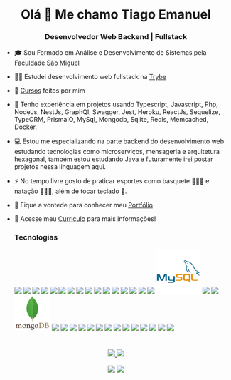 <h1 align="center">Olá 👋 Me chamo Tiago Emanuel</h1>
<h3 align="center">Desenvolvedor Web Backend | Fullstack</h3>

- 🎓 Sou Formado em Análise e Desenvolvimento de Sistemas pela <a href="https://www.unisaomiguel.edu.br/ead/analise-e-desenvolvimento-de-sistemas/">Faculdade São Miguel</a></p> 
- 👨‍💻 Estudei desenvolvimento web fullstack na <a href="https://www.betrybe.com/">Trybe</a></p>
- 📑 <a href="https://v2.credential.net/profile/tiagoemanueldonascimento981866/wallet#gs.belygj">Cursos</a> feitos por mim</p>
- 🔭 Tenho experiência em projetos usando Typescript, Javascript, Php, NodeJs, NestJs, GraphQl, Swagger, Jest, Heroku, ReactJs, Sequelize, TypeORM, PrismaIO, MySql, Mongodb, Sqlite, Redis, Memcached, Docker.
- 💻 Estou me especializando na parte backend do desenvolvimento web estudando tecnologias como microserviços, mensageria e arquitetura hexagonal, também estou estudando Java e futuramente irei postar projetos nessa linguagem aqui.
- ⚡ No tempo livre gosto de praticar esportes como basquete ⛹🏽‍♂️ e natação 🏊🏽‍♂️, além de tocar teclado 🎹.
- 🎯 Fique a vontede para conhecer meu <a href="https://tiago-portifolio.vercel.app" target="_blank">Portfólio</a>.</p>
- 📝 Acesse meu <a href="https://gitconnected.com/tiagoemanuel8/resume" target="_blank">Curriculo</a> para mais informações!



  <h3> Tecnologias </h3>
    <span>
       <img src="https://cdn.jsdelivr.net/gh/devicons/devicon/icons/javascript/javascript-original.svg" width="60" />
       <img src="https://user-images.githubusercontent.com/72472530/148567091-e8c78389-b80d-49de-bec7-ce0f51a7b748.png" width="60"> <!-- Ts -->
       <img src="https://github.com/TiagoEmanuel8/TiagoEmanuel8/assets/72472530/1ecf713b-d878-4900-bab6-90d6146858fb" width="60"> <!-- Python -->
       <img src="https://github.com/TiagoEmanuel8/TiagoEmanuel8/assets/72472530/e08d43e0-6b7e-43e1-b6ff-f1b9ca0de4e4" width="50"> <!-- Java -->
       <img src="https://github.com/TiagoEmanuel8/TiagoEmanuel8/assets/72472530/d547eb04-6101-4486-9599-309b8198aabb" width="50"> <!-- Html -->
       <img src="https://github.com/TiagoEmanuel8/TiagoEmanuel8/assets/72472530/d8a7af7d-9a43-4538-a6d0-00e1fef405ce" width="50"> <!-- Css -->
       <img src="https://github.com/TiagoEmanuel8/TiagoEmanuel8/assets/72472530/a20e3986-3f68-43a2-8120-c47153bd26e9" width="60"> <!-- Node -->
       <img src="https://github.com/TiagoEmanuel8/TiagoEmanuel8/assets/72472530/fc1c2692-cbd6-4865-a2ce-af6ac274d9dd" width="150"> <!-- React -->
       <img src="https://github.com/TiagoEmanuel8/TiagoEmanuel8/assets/72472530/b5197a25-dc9f-4105-9068-399abfe483ad" width="150"> <!-- Nest -->
       <img src="https://github.com/TiagoEmanuel8/TiagoEmanuel8/assets/72472530/1db7a797-280b-4715-9fbf-a99d7445388a" width="180"> <!-- Adonis -->
       <img src="https://github.com/TiagoEmanuel8/TiagoEmanuel8/assets/72472530/e12130fb-18cb-4dd0-9630-1e15de71be07" width="160"> <!-- GraphQL -->
       <img src="https://github.com/TiagoEmanuel8/TiagoEmanuel8/assets/72472530/c3998e2a-d357-4e31-99f3-f9866fc15791" width="150"> <!-- Spring -->
       <img src="https://github.com/TiagoEmanuel8/TiagoEmanuel8/assets/72472530/aea722e1-d909-49c3-a9cc-cff10b71fd70" width="150"> <!-- Prisma -->
       <img src="https://user-images.githubusercontent.com/72472530/167022049-70706048-848b-44b8-b370-11be1b41ef09.png" width="80"> <!-- TypeORM -->
       <img src="https://github.com/TiagoEmanuel8/TiagoEmanuel8/assets/72472530/8df2ce40-a90f-4df0-ab8f-e93294905ff7" width="150"> <!-- Sequelize -->
       <img src="https://github.com/TiagoEmanuel8/TiagoEmanuel8/assets/72472530/a27281fb-96fb-470e-b6c3-aa6ba83d2d17" width="100"> <!-- Mongoose -->
       <img src="https://raw.githubusercontent.com/devicons/devicon/master/icons/mysql/mysql-original-wordmark.svg" width="100"> <!-- Mysql -->
       <img src="https://github.com/TiagoEmanuel8/TiagoEmanuel8/assets/72472530/b5f944fb-4512-4956-9efc-bc2ae7c5877a" width="150"> <!-- Postgresql -->
       <img src="https://github.com/TiagoEmanuel8/TiagoEmanuel8/assets/72472530/b0df66fc-8bd0-4d06-a4ac-28caa4dce1a7" width="150"> <!-- SQLite -->
       <img src="https://raw.githubusercontent.com/devicons/devicon/master/icons/mongodb/mongodb-original-wordmark.svg" width="80"> <!-- MongoDB -->
       <img src="https://github.com/TiagoEmanuel8/TiagoEmanuel8/assets/72472530/b9ec8f53-e92f-4d28-9fd7-69857403aa5f" width="150"> <!-- Memcached -->
       <img src="https://github.com/TiagoEmanuel8/TiagoEmanuel8/assets/72472530/b46a6991-4fc7-47db-878f-8e9e5a14f6de" width="150"> <!-- Redis -->
       <img src="https://github.com/TiagoEmanuel8/TiagoEmanuel8/assets/72472530/5c08d4b7-327d-4414-b22e-53c246072029" width="80"> <!-- Swagger -->
       <img src="https://github.com/TiagoEmanuel8/TiagoEmanuel8/assets/72472530/b09b73bd-1b18-4c52-8923-ec05fd98f71c" width="150"> <!-- Websocket -->
       <img src="https://github.com/TiagoEmanuel8/TiagoEmanuel8/assets/72472530/2c8a9be5-b6f7-465b-9220-d92657422672" width="150"> <!-- Eslint -->
       <img src="https://github.com/TiagoEmanuel8/TiagoEmanuel8/assets/72472530/cfc5f8a0-1408-441e-b219-a9067e043f92" width="150"> <!-- Jest -->
       <img src="https://github.com/TiagoEmanuel8/TiagoEmanuel8/assets/72472530/75a6df5a-c36e-49c9-b925-f28db3f258f5" width="150"> <!-- Mocha -->
       <img src="https://github.com/TiagoEmanuel8/TiagoEmanuel8/assets/72472530/04794c62-be5f-4d49-a3af-6a3e73c6318e" width="150"> <!-- Chai -->
       <img src="https://github.com/TiagoEmanuel8/TiagoEmanuel8/assets/72472530/99670c06-7184-4dae-bdb0-50d5265cea58" width="150"> <!-- Cypress -->
       <img src="https://github.com/TiagoEmanuel8/TiagoEmanuel8/assets/72472530/1cc20818-0799-4920-9b1c-8db0b73ca337" width="100"> <!-- Docker -->
       <img src="https://github.com/TiagoEmanuel8/TiagoEmanuel8/assets/72472530/482accce-db8b-43b5-9b96-2fc92f5acfb8" width="150"> <!-- Redux -->
       <img src="https://github.com/TiagoEmanuel8/TiagoEmanuel8/assets/72472530/ac64dd25-d345-4baf-8fab-72d898113001" width="150"> <!-- Git -->
       <img src="https://github.com/TiagoEmanuel8/TiagoEmanuel8/assets/72472530/309be142-62f0-4257-9f74-aec7ecfa83d6" width="150"> <!-- Linux -->
       <img src="https://github.com/TiagoEmanuel8/TiagoEmanuel8/assets/72472530/891dacd2-ab94-405c-b556-08e603c343ae" width="150"> <!-- Visual Studio Code -->
    </span>
</div>

#

<div align="center">
  <a href="https://github.com/TiagoEmanuel8">
  <img height="150em" src="https://github-readme-stats.vercel.app/api?username=TiagoEmanuel8&show_icons=true&theme=tokyonight&include_all_commits=true&count_private=true"/>
  <img height="150em" src="https://github-readme-stats.vercel.app/api/top-langs/?username=TiagoEmanuel8&exclude_repo=trybe-exercises,easy-sac,sac-easy-chat,nbb-presentation,nodejs-concepts,github-readme-stats,trybewallet,recipes-app,exercise-sequelize-associations,tiago.portifolio,cookmaster,sac-easy-chat,species-Api,Awesome-Profile-README-templates,alurakut&langs_count=10&layout=compact&langs_count=8&theme=tokyonight"/>
</div>
 <div><br>
   
  <div align="center">
   <a href="https://www.linkedin.com/in/tiagoemanuel/" target="_blank"><img src="https://img.shields.io/badge/-LinkedIn-%230077B5?style=for-the-badge&logo=linkedin&logoColor=white" target="_blank"></a> 
  <a href = "mailto:tiago.emanuel.n@gmail.com"><img src="https://img.shields.io/badge/-Gmail-%23333?style=for-the-badge&logo=gmail&logoColor=white" target="_blank"></a>
     
<div align="center">
